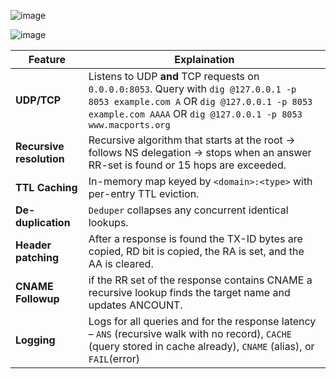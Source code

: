 ![image](https://github.com/user-attachments/assets/e34e161a-bb61-4695-b7ce-d91699d766a5)

![image](https://github.com/user-attachments/assets/06e66e74-798a-45b0-8192-e455a9fb7fa7)

| Feature | Explaination |
|------|----------------------|
| **UDP/TCP** | Listens to UDP **and** TCP requests on `0.0.0.0:8053`. Query with `dig @127.0.0.1 -p 8053 example.com A` OR `dig @127.0.0.1 -p 8053 example.com AAAA` OR `dig @127.0.0.1 -p 8053 www.macports.org`  |
| **Recursive resolution** | Recursive algorithm that starts at the root → follows NS delegation → stops when an answer RR-set is found or 15 hops are exceeded. |
| **TTL Caching** | In-memory map keyed by `<domain>:<type>` with per-entry TTL eviction.|
| **De-duplication** | `Deduper` collapses any concurrent identical lookups.|
| **Header patching** | After a response is found the TX-ID bytes are copied, RD bit is copied, the RA is set, and the AA is cleared. |
| **CNAME Followup** | if the RR set of the response contains CNAME a recursive lookup finds the target name and updates ANCOUNT. |
| **Logging** | Logs for all queries and for the response latency – `ANS` (recursive walk with no record), `CACHE` (query stored in cache already), `CNAME` (alias), or `FAIL`(error) |


